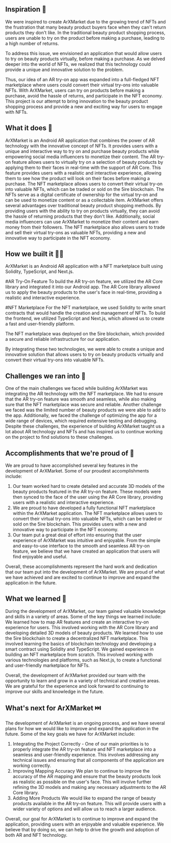 ## Inspiration 💠

We were inspired to create ArXMarket due to the growing trend of NFTs and the frustration that many beauty product buyers face when they can't return products they don't like. In the traditional beauty product shopping process, users are unable to try on the product before making a purchase, leading to a high number of returns.

To address this issue, we envisioned an application that would allow users to try on beauty products virtually, before making a purchase. As we delved deeper into the world of NFTs, we realized that this technology could provide a unique and innovative solution to the problem.

Thus, our idea of an AR try-on app was expanded into a full-fledged NFT marketplace where users could convert their virtual try-ons into valuable NFTs. With ArXMarket, users can try on products before making a purchase, avoid the hassle of returns, and participate in the NFT economy. This project is our attempt to bring innovation to the beauty product shopping process and provide a new and exciting way for users to engage with NFTs.

## What it does 💪

ArXMarket is an Android AR application that combines the power of AR technology with the innovative concept of NFTs. It provides users with a unique and interactive way to try on and purchase beauty products while empowering social media influencers to monetize their content.
The AR try-on feature allows users to virtually try on a selection of beauty products by applying them to their faces in real-time with the support of AR Core. This feature provides users with a realistic and interactive experience, allowing them to see how the product will look on their faces before making a purchase.
The NFT marketplace allows users to convert their virtual try-on into valuable NFTs, which can be traded or sold on the 5ire blockchain. The NFTs serve as a digital certificate of ownership for the virtual try-on and can be used to monetize content or as a collectable item.
ArXMarket offers several advantages over traditional beauty product shopping methods. By providing users with the ability to try on products virtually, they can avoid the hassle of returning products that they don't like. Additionally, social media influencers can use ArXMarket to monetize their content and earn money from their followers. The NFT marketplace also allows users to trade and sell their virtual try-ons as valuable NFTs, providing a new and innovative way to participate in the NFT economy.

## How we built it 🧑‍💻

ArXMarket is an Android AR application with a NFT marketplace built using Solidity, TypeScript, and Next.js.

#AR Try-On Feature
To build the AR try-on feature, we utilized the AR Core library and integrated it into our Android app. The AR Core library allowed us to apply the beauty products to the user's face in real-time, providing a realistic and interactive experience.

#NFT Marketplace
For the NFT marketplace, we used Solidity to write smart contracts that would handle the creation and management of NFTs. To build the frontend, we utilized TypeScript and Next.js, which allowed us to create a fast and user-friendly platform.

The NFT marketplace was deployed on the 5ire blockchain, which provided a secure and reliable infrastructure for our application.

By integrating these two technologies, we were able to create a unique and innovative solution that allows users to try on beauty products virtually and convert their virtual try-ons into valuable NFTs.

## Challenges we ran into 🧿

One of the main challenges we faced while building ArXMarket was integrating the AR technology with the NFT marketplace. We had to ensure that the AR try-on feature was smooth and seamless, while also making sure that the NFT marketplace was secure and reliable. Another challenge we faced was the limited number of beauty products we were able to add to the app. Additionally, we faced the challenge of optimizing the app for a wide range of devices, which required extensive testing and debugging. Despite these challenges, the experience of building ArXMarket taught us a lot about AR technology and NFTs and has inspired us to continue working on the project to find solutions to these challenges.

## Accomplishments that we're proud of 🦚
We are proud to have accomplished several key features in the development of ArXMarket. Some of our proudest accomplishments include:
1. Our team worked hard to create detailed and accurate 3D models of the beauty products featured in the AR try-on feature. These models were then synced to the face of the user using the AR Core library, providing users with a realistic and interactive experience.
2. We are proud to have developed a fully functional NFT marketplace within the ArXMarket application. The NFT marketplace allows users to convert their virtual try-ons into valuable NFTs, which can be traded or sold on the 5ire blockchain. This provides users with a new and innovative way to participate in the NFT economy.
3. Our team put a great deal of effort into ensuring that the user experience of ArXMarket was intuitive and enjoyable. From the simple and easy-to-use interface to the smooth and seamless AR try-on feature, we believe that we have created an application that users will find enjoyable and useful.

Overall, these accomplishments represent the hard work and dedication that our team put into the development of ArXMarket. We are proud of what we have achieved and are excited to continue to improve and expand the application in the future.

## What we learned 🏫

During the development of ArXMarket, our team gained valuable knowledge and skills in a variety of areas. Some of the key things we learned include:
We learned how to map AR features and create an interactive try-on experience for users. This involved working with the AR Core library and developing detailed 3D models of beauty products. We learned how to use the 5ire blockchain to create a decentralized NFT marketplace. This involved learning the basics of blockchain technology and developing a smart contract using Solidity and TypeScript.
We gained experience in building an NFT marketplace from scratch. This involved working with various technologies and platforms, such as Next.js, to create a functional and user-friendly marketplace for NFTs.

Overall, the development of ArXMarket provided our team with the opportunity to learn and grow in a variety of technical and creative areas. We are grateful for the experience and look forward to continuing to improve our skills and knowledge in the future.

## What's next for ArXMarket ⏭️
The development of ArXMarket is an ongoing process, and we have several plans for how we would like to improve and expand the application in the future. Some of the key goals we have for ArXMarket include:
1. Integrating the Project Correctly -
One of our main priorities is to properly integrate the AR try-on feature and NFT marketplace into a seamless and user-friendly experience. This involves addressing any technical issues and ensuring that all components of the application are working correctly.
2. Improving Mapping Accuracy
We plan to continue to improve the accuracy of the AR mapping and ensure that the beauty products look as realistic as possible on the user's face. This will involve further refining the 3D models and making any necessary adjustments to the AR Core library.
3. Adding More Products
We would like to expand the range of beauty products available in the AR try-on feature. This will provide users with a wider variety of options and will allow us to reach a larger audience.

Overall, our goal for ArXMarket is to continue to improve and expand the application, providing users with an enjoyable and valuable experience. We believe that by doing so, we can help to drive the growth and adoption of both AR and NFT technology.

